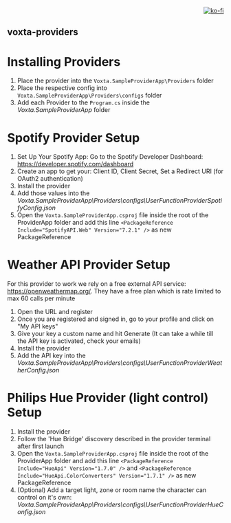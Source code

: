 <p align="right">
  <a href="https://ko-fi.com/U7U317ZN2L"><img src="https://ko-fi.com/img/githubbutton_sm.svg" alt="ko-fi"></a>
</p>

## voxta-providers

# Installing Providers

1. Place the provider into the `Voxta.SampleProviderApp\Providers` folder
2. Place the respective config into `Voxta.SampleProviderApp\Providers\configs` folder
3. Add each Provider to the `Program.cs` inside the *Voxta.SampleProviderApp* folder

# Spotify Provider Setup

1. Set Up Your Spotify App: Go to the Spotify Developer Dashboard: https://developer.spotify.com/dashboard
2. Create an app to get your: Client ID, Client Secret, Set a Redirect URI (for OAuth2 authentication)
3. Install the provider
4. Add those values into the *Voxta.SampleProviderApp\Providers\configs\UserFunctionProviderSpotifyConfig.json*
5. Open the `Voxta.SampleProviderApp.csproj` file inside the root of the ProviderApp folder and add this line `<PackageReference Include="SpotifyAPI.Web" Version="7.2.1" />` as new PackageReference

# Weather API Provider Setup

For this provider to work we rely on a free external API service: https://openweathermap.org/. They have a free plan which is rate limited to max 60 calls per minute

1. Open the URL and register
2. Once you are registered and signed in, go to your profile and click on "My API keys"
3. Give your key a custom name and hit Generate (It can take a while till the API key is activated, check your emails)
4. Install the provider
5. Add the API key into the *Voxta.SampleProviderApp\Providers\configs\UserFunctionProviderWeatherConfig.json*

# Philips Hue Provider (light control) Setup

1. Install the provider
2. Follow the 'Hue Bridge' discovery described in the provider terminal after first launch
3. Open the `Voxta.SampleProviderApp.csproj` file inside the root of the ProviderApp folder and add this line `<PackageReference Include="HueApi" Version="1.7.0" />` and `<PackageReference Include="HueApi.ColorConverters" Version="1.7.1" />` as new PackageReference
4. (Optional) Add a target light, zone or room name the character can control on it's own: *Voxta.SampleProviderApp\Providers\configs\UserFunctionProviderHueConfig.json*
